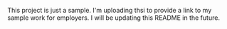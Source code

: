This project is just a sample. I'm uploading thsi to provide a link to my sample work for employers. I will be updating this README in the future. 